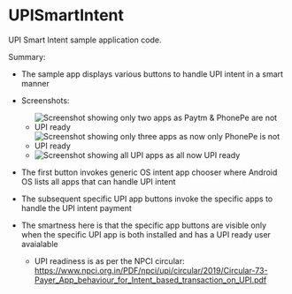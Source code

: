 # UPISmartIntent
UPI Smart Intent sample application code.

Summary:
- The sample app displays various buttons to handle UPI intent in a smart manner
- Screenshots:
    - ![Screenshot showing only two apps as Paytm & PhonePe are not UPI ready](https://github.com/abhismkywalker/UPISmartIntent/blob/master/images/img1.jpg?raw=true)
    - ![Screenshot showing only three apps as now only PhonePe is not UPI ready](https://github.com/abhismkywalker/UPISmartIntent/blob/master/images/img2.jpg?raw=true)
    - ![Screenshot showing all UPI apps as all now UPI ready](https://github.com/abhismkywalker/UPISmartIntent/blob/master/images/img3.jpg?raw=true)

- The first button invokes generic OS intent app chooser where Android OS lists all apps that can handle UPI intent
- The subsequent specific UPI app buttons invoke the specific apps to handle the UPI intent payment
- The smartness here is that the specific app buttons are visible only when the specific UPI app is both installed and has a UPI ready user avaialable
    - UPI readiness is as per the NPCI circular: https://www.npci.org.in/PDF/npci/upi/circular/2019/Circular-73-Payer_App_behaviour_for_Intent_based_transaction_on_UPI.pdf
  
